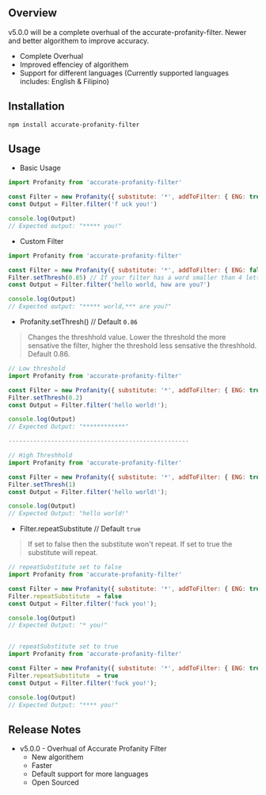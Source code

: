 ## Overview
v5.0.0 will be a complete overhual of the accurate-profanity-filter. Newer and better algorithem to improve accuracy.

- Complete Overhual
- Improved effenciey of algorithem 
- Support for different languages (Currently supported languages includes: English & Filipino)

## Installation

```
npm install accurate-profanity-filter
```

## Usage

- Basic Usage
```js
import Profanity from 'accurate-profanity-filter'

const Filter = new Profanity({ substitute: '*', addToFilter: { ENG: true, PHL: true } })
const Output = Filter.filter('f uck you!')

console.log(Output)
// Expected output: "***** you!"
```

- Custom Filter
```js
import Profanity from 'accurate-profanity-filter'

const Filter = new Profanity({ substitute: '*', addToFilter: { ENG: false, CUSTOM: ['hello', 'how'] } })
Filter.setThresh(0.85) // If your filter has a word smaller than 4 letters, then the threshold has to be set lower than 0.86
const Output = Filter.filter('hello world, how are you?')

console.log(Output)
// Expected output: "***** world,*** are you?"
```


- Profanity.setThresh() // Default `0.86`
> Changes the threshhold value. Lower the threshold the more sensative the filter, higher the threshold less sensative the threshhold. Default 0.86.
```js
// Low threshold
import Profanity from 'accurate-profanity-filter'

const Filter = new Profanity({ substitute: '*', addToFilter: { ENG: true }})
Filter.setThresh(0.2)
const Output = Filter.filter('hello world!');

console.log(Output)
// Expected Output: "************"

---------------------------------------------------

// High Threshhold
import Profanity from 'accurate-profanity-filter'

const Filter = new Profanity({ substitute: '*', addToFilter: { ENG: true }})
Filter.setThresh(1)
const Output = Filter.filter('hello world!');

console.log(Output)
// Expected Output: "hello world!"
```

- Filter.repeatSubstitute // Default `true`
> If set to false then the substitute won't repeat. If set to true the substitute will repeat.

```js
// repeatSubstitute set to false
import Profanity from 'accurate-profanity-filter'

const Filter = new Profanity({ substitute: '*', addToFilter: { ENG: true }})
Filter.repeatSubstitute  = false
const Output = Filter.filter('fuck you!');

console.log(Output)
// Expected Output: "* you!"


// repeatSubstitute set to true
import Profanity from 'accurate-profanity-filter'

const Filter = new Profanity({ substitute: '*', addToFilter: { ENG: true }})
Filter.repeatSubstitute  = true
const Output = Filter.filter('fuck you!');

console.log(Output)
// Expected Output: "**** you!"
```

## Release Notes
- v5.0.0 - Overhual of Accurate Profanity Filter
    - New algorithem
    - Faster
    - Default support for more languages
    - Open Sourced
